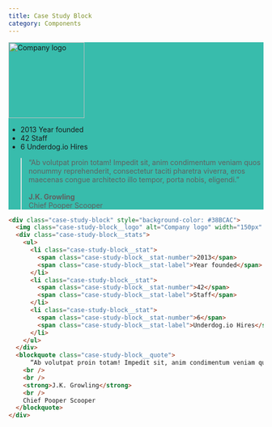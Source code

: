 ```yaml
---
title: Case Study Block
category: Components
---
```


<div class="case-study-block" style="background-color: #38BCAC">
  <img class="case-study-block__logo" alt="Company logo" width="150px" src="/dist/img/case-study-block-logo.svg" />
  <div class="case-study-block__stats">
    <ul>
      <li class="case-study-block__stat">
        <span class="case-study-block__stat-number">2013</span>
        <span class="case-study-block__stat-label">Year founded</span>
      </li>
      <li class="case-study-block__stat">
        <span class="case-study-block__stat-number">42</span>
        <span class="case-study-block__stat-label">Staff</span>
      </li>
      <li class="case-study-block__stat">
        <span class="case-study-block__stat-number">6</span>
        <span class="case-study-block__stat-label">Underdog.io Hires</span>
      </li>
    </ul>
  </div>
  <blockquote class="case-study-block__quote">
      “Ab volutpat proin totam! Impedit sit, anim condimentum veniam quos nonummy reprehenderit, consectetur taciti pharetra viverra, eros maecenas congue architecto illo tempor, porta nobis, eligendi.”
    <br />
    <br />
    <strong>J.K. Growling</strong>
    <br />
    Chief Pooper Scooper
  </blockquote>
</div>

```html
<div class="case-study-block" style="background-color: #38BCAC">
  <img class="case-study-block__logo" alt="Company logo" width="150px" src="/dist/img/case-study-block-logo.svg" />
  <div class="case-study-block__stats">
    <ul>
      <li class="case-study-block__stat">
        <span class="case-study-block__stat-number">2013</span>
        <span class="case-study-block__stat-label">Year founded</span>
      </li>
      <li class="case-study-block__stat">
        <span class="case-study-block__stat-number">42</span>
        <span class="case-study-block__stat-label">Staff</span>
      </li>
      <li class="case-study-block__stat">
        <span class="case-study-block__stat-number">6</span>
        <span class="case-study-block__stat-label">Underdog.io Hires</span>
      </li>
    </ul>
  </div>
  <blockquote class="case-study-block__quote">
      “Ab volutpat proin totam! Impedit sit, anim condimentum veniam quos nonummy reprehenderit, consectetur taciti pharetra viverra, eros maecenas congue architecto illo tempor, porta nobis, eligendi.”
    <br />
    <br />
    <strong>J.K. Growling</strong>
    <br />
    Chief Pooper Scooper
  </blockquote>
</div>
```
